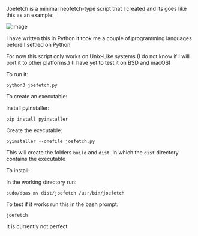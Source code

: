 Joefetch is a minimal neofetch-type script that I created and its goes like this as an example:

![image](https://github.com/user-attachments/assets/b87f266f-a675-4c6d-b494-fe70ed5ee231)


I have written this in Python it took me a couple of programming languages before I settled on Python

For now this script only works on Unix-Like systems (I do not know if I will port it to other platforms.) (I have yet to test it on BSD and macOS)

To run it:

`python3 joefetch.py`




To create an executable:

Install pyinstaller:

`pip install pyinstaller`

Create the executable:

`pyinstaller --onefile joefetch.py`

This will create the folders `build` and `dist`. In which the `dist` directory contains the executable




To install:

In the working directory run:

`sudo/doas mv dist/joefetch /usr/bin/joefetch`

To test if it works run this in the bash prompt:

`joefetch`


It is currently not perfect









